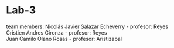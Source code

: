 # Lab-3

team members:
Nicolás Javier Salazar Echeverry - profesor: Reyes<br>
Cristien Andres Gironza - profesor: Reyes<br>
Juan Camilo Olano Rosas - profesor: Aristizabal <br>
